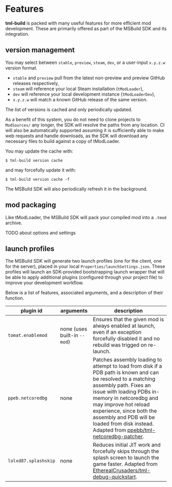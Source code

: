 # Features

**tml-build** is packed with many useful features for more efficient mod development. These are primarily offered as part of the MSBuild SDK and its integration.

## version management

You may select between `stable`, `preview`, `steam`, `dev`, or a user-input `x.y.z.w` version format.

- `stable` and `preview` pull from the latest non-preview and preview GitHub releases respectively,
- `steam` will reference your local Steam installation (`tModLoader`),
- `dev` will reference your local development instance (`tModLoaderDev`),
- `x.y.z.w` will match a known GitHub release of the same version.

The list of versions is cached and only periodically updated.

As a benefit of this system, you do not need to clone projects to `ModSources/` any longer, the SDK will resolve the paths from any location. CI will also be automatically supported assuming it is sufficiently able to make web requests and handle downloads, as the SDK will download any necessary files to build against a copy of tModLoader.

You may update the cache with:

```
$ tml-build version cache
```

and may forcefully update it with:

```
$ tml-build version cache -f
```

The MSBuild SDK will also periodically refresh it in the background.

## mod packaging

Like tModLoader, the MSBuild SDK will pack your compiled mod into a `.tmod` archive.

TODO about options and settings

## launch profiles

The MSBuild SDK will generate two launch profiles (one for the client, one for the server), placed in your local `Properties/launchSettings.json`. These profiles will launch an SDK-provided bootstrapping launch wrapper that will be able to apply additional plugins (configured through your project file) to improve your development workflow.

Below is a list of features, associated arguments, and a description of their function.

| plugin id            | arguments                    | description                                                                                                                                                                                                                                                                                                                                                                                   |
|----------------------|------------------------------|-----------------------------------------------------------------------------------------------------------------------------------------------------------------------------------------------------------------------------------------------------------------------------------------------------------------------------------------------------------------------------------------------|
| `tomat.enablemod`    | none (uses built-in `--mod`) | Ensures that the given mod is always enabled at launch, even if an exception forcefully disabled it and no rebuild was trigged on re-launch.                                                                                                                                                                                                                                                  |
| `ppeb.netcoredbg`    | none                         | Patches assembly loading to attempt to load from disk if a PDB path is known and can be resolved to a matching assembly path. Fixes an issue with loading PDBs in-memory in netcoredbg and may improve hot reload experience, since both the assembly and PDB will be loaded from disk instead. Adapted from [ppebb/tml-netcoredbg-patcher](https://github.com/ppebb/tml-netcoredbg-patcher). |
| `lolxd87.splashskip` | none                         | Reduces initial JIT work and forcefully skips through the splash screen to launch the game faster. Adapted from [EtherealCrusaders/tml-debug-quickstart](https://github.com/EtherealCrusaders/tml-debug-quickstart).                                                                                                                                                                          |
